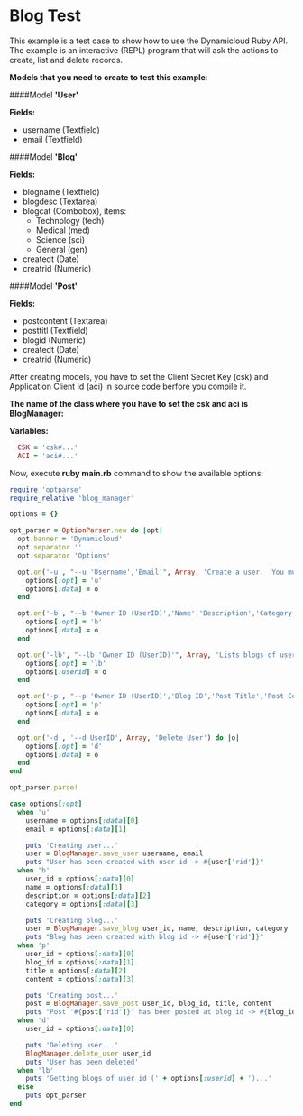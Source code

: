 # Blog Test

This example is a test case to show how to use the Dynamicloud Ruby API.  The example is an interactive (REPL) program that will ask the actions to create, list and delete records.

**Models that you need to create to test this example:**

####Model **'User'**

**Fields:**
- username (Textfield)
- email (Textfield)

####Model **'Blog'**

**Fields:**

- blogname (Textfield)
- blogdesc (Textarea)
- blogcat (Combobox), items:
  - Technology (tech)
  -	Medical (med)
  -	Science (sci)
  -	General (gen)
- createdt (Date)
- creatrid (Numeric)

####Model **'Post'**

**Fields:**
- postcontent (Textarea)
- posttitl (Textfield)
- blogid (Numeric)
- createdt (Date)
- creatrid (Numeric)


After creating models, you have to set the Client Secret Key (csk) and Application Client Id (aci) in source code berfore you compile it.

**The name of the class where you have to set the csk and aci is BlogManager:**

**Variables:**

```ruby
  CSK = 'csk#...'
  ACI = 'aci#...'
```

Now, execute **ruby main.rb** command to show the available options:

```ruby
require 'optparse'
require_relative 'blog_manager'

options = {}

opt_parser = OptionParser.new do |opt|
  opt.banner = 'Dynamicloud'
  opt.separator ''
  opt.separator 'Options'

  opt.on('-u', "--u 'Username','Email'", Array, 'Create a user.  You must surround with single quote the Username and Email') do |o|
    options[:opt] = 'u'
    options[:data] = o
  end

  opt.on('-b', "--b 'Owner ID (UserID)','Name','Description','Category - Technology(tech),Medical(med),Science(sci),General(gen)'", Array, 'Create a Blog.  You must surround with single quote the Owner ID, Name, Description and Category') do |o|
    options[:opt] = 'b'
    options[:data] = o
  end

  opt.on('-lb', "--lb 'Owner ID (UserID)'", Array, 'Lists blogs of user.  You must surround with single quote the Owner ID (UserID)') do |o|
    options[:opt] = 'lb'
    options[:userid] = o
  end

  opt.on('-p', "--p 'Owner ID (UserID)','Blog ID','Post Title','Post Content'", Array, 'Post in a Blog.  You must surround with single quote the Owner ID (UserID), Blog ID, Post title and Post Content') do |o|
    options[:opt] = 'p'
    options[:data] = o
  end

  opt.on('-d', '--d UserID', Array, 'Delete User') do |o|
    options[:opt] = 'd'
    options[:data] = o
  end
end

opt_parser.parse!

case options[:opt]
  when 'u'
    username = options[:data][0]
    email = options[:data][1]

    puts 'Creating user...'
    user = BlogManager.save_user username, email
    puts "User has been created with user id -> #{user['rid']}"
  when 'b'
    user_id = options[:data][0]
    name = options[:data][1]
    description = options[:data][2]
    category = options[:data][3]

    puts 'Creating blog...'
    user = BlogManager.save_blog user_id, name, description, category
    puts "Blog has been created with blog id -> #{user['rid']}"
  when 'p'
    user_id = options[:data][0]
    blog_id = options[:data][1]
    title = options[:data][2]
    content = options[:data][3]

    puts 'Creating post...'
    post = BlogManager.save_post user_id, blog_id, title, content
    puts "Post '#{post['rid']}' has been posted at blog id -> #{blog_id}"
  when 'd'
    user_id = options[:data][0]

    puts 'Deleting user...'
    BlogManager.delete_user user_id
    puts 'User has been deleted'
  when 'lb'
    puts 'Getting blogs of user id (' + options[:userid] + ')...'
  else
    puts opt_parser
end
```
